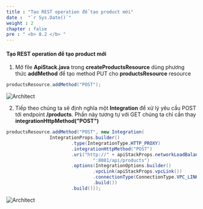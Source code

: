 ```yaml
---
title : "Tạo REST operation để tạo product mới"
date :  "`r Sys.Date()`" 
weight : 2
chapter : false
pre : " <b> 8.2 </b> "
---
```


#### Tạo REST operation để tạo product mới

1. Mở file **ApiStack.java** trong **createProductsResource** dùng phương thức **addMethod** để tạo method PUT cho **productsResource** resource

```java
productsResource.addMethod("POST");
```

![Architect](/images/8/post/01.png?featherlight=false&width=60pc)


2. Tiếp theo chúng ta sẽ định nghĩa một **Integration** để xử lý yêu cầu POST tới endpoint **/products**. Phần này tương tự với GET chúng ta chỉ cần thay **integrationHttpMethod("POST")**

```java
productsResource.addMethod("POST", new Integration(
                IntegrationProps.builder()
                        .type(IntegrationType.HTTP_PROXY)
                        .integrationHttpMethod("POST")
                        .uri("http://" + apiStackProps.networkLoadBalancer().getLoadBalancerDnsName() +
                                ":8081/api/products")
                        .options(IntegrationOptions.builder()
                                .vpcLink(apiStackProps.vpcLink())
                                .connectionType(ConnectionType.VPC_LINK)
                                .build())
                        .build()));
```

![Architect](/images/8/post/02.png?featherlight=false&width=60pc)
